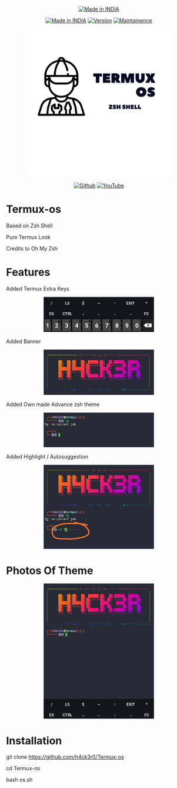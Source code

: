<p align="center">
<a href="https://h4ck3r0.github.io/"><img title="Made in INDIA" src="https://img.shields.io/badge/MADE%20IN-INDIA-SCRIPT?colorA=%23ff8100&colorB=%23017e40&colorC=%23ff0000&style=for-the-badge"></a>
</p>
<p align="center">
<a href="https://h4ck3r0.github.io/"><img title="Made in INDIA" src="https://img.shields.io/badge/Tool-TermuxOs-green.svg"></a>
<a href="https://h4ck3r0.github.io/"><img title="Version" src="https://img.shields.io/badge/Version-1.0-green.svg?style=flat-square"></a>
<a href="https://h4ck3r0.github.io/"><img title="Maintainence" src="https://img.shields.io/badge/Maintained%3F-yes-green.svg"></a>
</p>
<p align="center">
 <a href=""><img src="img/9.png" width="400" hight="300"></a>
</p>
<p align="center">
<a href="https://github.com/h4ck3r0"><img title="Github" src="https://img.shields.io/badge/H4CK3R-RAJ-brightgreen?style=for-the-badge&logo=github"></a>
<a href="https://youtu.be/VDeLnDxVziw"><img title="YouTube" src="https://img.shields.io/badge/YouTube-H4CK3R-red?style=for-the-badge&logo=Youtube"></a>
</p>


# Termux-os

Based on Zsh Shell

Pure Termux Look

Credits to Oh My Zsh

# Features

Added Termux Extra Keys

<p align="center">
  <img src="img/1.jpg" width="300" hight="220">
</p>

Added Banner 

<p align="center">
  <img src="img/4.jpg" width="300" hight="220">
</p>

Added Own made Advance zsh theme
<p align="center">
  <img src="img/2.jpg" width="300" hight="220">
</p>

Added Highlight / Autosuggestion

<p align="center">
  <img src="img/3.jpg" width="300" hight="220">
</p>

# Photos Of Theme




<p align="center">
  <img src="img/5.jpg" width="300" hight="220">
</p>

# Installation



git clone https://github.com/h4ck3r0/Termux-os

cd Termux-os

bash os.sh

